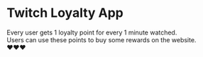 # Twitch Loyalty App  
Every user gets 1 loyalty point for every 1 minute watched.  
Users can use these points to buy some rewards on the website.  
❤️❤️❤️
